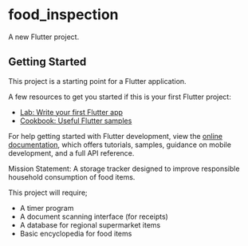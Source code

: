 # food_inspection

A new Flutter project.

## Getting Started

This project is a starting point for a Flutter application.

A few resources to get you started if this is your first Flutter project:

- [Lab: Write your first Flutter app](https://docs.flutter.dev/get-started/codelab)
- [Cookbook: Useful Flutter samples](https://docs.flutter.dev/cookbook)

For help getting started with Flutter development, view the
[online documentation](https://docs.flutter.dev/), which offers tutorials,
samples, guidance on mobile development, and a full API reference.

Mission Statement:
A storage tracker designed to improve responsible household consumption of food items.

This project will require;
- A timer program
- A document scanning interface (for receipts)
- A database for regional supermarket items
- Basic encyclopedia for food items

